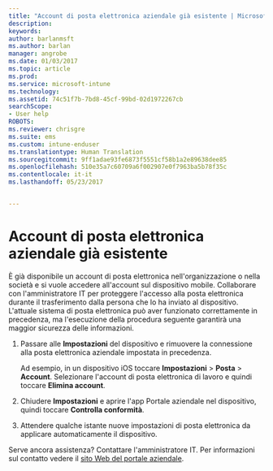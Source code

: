 ```yaml
---
title: "Account di posta elettronica aziendale già esistente | Microsoft Docs"
description: 
keywords: 
author: barlanmsft
ms.author: barlan
manager: angrobe
ms.date: 01/03/2017
ms.topic: article
ms.prod: 
ms.service: microsoft-intune
ms.technology: 
ms.assetid: 74c51f7b-7bd8-45cf-99bd-02d1972267cb
searchScope:
- User help
ROBOTS: 
ms.reviewer: chrisgre
ms.suite: ems
ms.custom: intune-enduser
ms.translationtype: Human Translation
ms.sourcegitcommit: 9ff1adae93fe6873f5551cf58b1a2e89638dee85
ms.openlocfilehash: 510e35a7c60709a6f002907e0f7963ba5b78f35c
ms.contentlocale: it-it
ms.lasthandoff: 05/23/2017


---
```


# <a name="an-existing-company-email-account-was-found"></a>Account di posta elettronica aziendale già esistente

È già disponibile un account di posta elettronica nell'organizzazione o nella società e si vuole accedere all'account sul dispositivo mobile. Collaborare con l'amministratore IT per proteggere l'accesso alla posta elettronica durante il trasferimento dalla persona che lo ha inviato al dispositivo. L'attuale sistema di posta elettronica può aver funzionato correttamente in precedenza, ma l'esecuzione della procedura seguente garantirà una maggior sicurezza delle informazioni.

1.  Passare alle **Impostazioni** del dispositivo e rimuovere la connessione alla posta elettronica aziendale impostata in precedenza.

    Ad esempio, in un dispositivo iOS toccare **Impostazioni** > **Posta** > **Account**. Selezionare l'account di posta elettronica di lavoro e quindi toccare **Elimina account**.

2.  Chiudere **Impostazioni** e aprire l'app Portale aziendale nel dispositivo, quindi toccare **Controlla conformità**.

3.  Attendere qualche istante nuove impostazioni di posta elettronica da applicare automaticamente il dispositivo.

Serve ancora assistenza? Contattare l'amministratore IT. Per informazioni sul contatto vedere il [sito Web del portale aziendale](http://portal.manage.microsoft.com).

